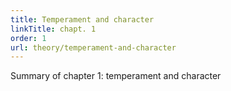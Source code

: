 ```yaml
---
title: Temperament and character
linkTitle: chapt. 1
order: 1
url: theory/temperament-and-character
---
```

Summary of chapter 1: temperament and character
